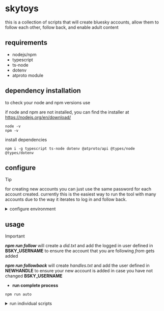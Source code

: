 # skytoys
this is a collection of scripts that will create bluesky accounts, allow them to follow each other, follow back, and enable adult content

## requirements
* nodejs/npm
* typescript
* ts-node
* dotenv
* atproto module

## dependency installation
to check your node and npm versions use

if node and npm are not installed, you can find the installer at https://nodejs.org/en/download/
```*.sh-session
node -v
npm -v
```
install dependencies
```*.sh-session
npm i -g typescript ts-node dotenv @atproto/api @types/node @types/dotenv
```

## configure
> [!TIP]
>for creating new accounts you can just use the same password for each account created. currently this is the easiest way to run the tool with many accounts due to the way it iterates to log in and follow back.

<details>
<summary> configure environment </summary>

* rename **_.env.example_** to **_.env_**
* open **_.env_** in your editor of choice
* input existing account details
  * BSKY_USERNAME="**_youraccount.bsky.social_**"
  * BSKY_PASSWORD="**_password for an existing account_**"
* input the details for the acount you would like to create
  * NEWEMAIL="_valid email_"
  * NEWPW="_password for new account_"
  * NEWHANDLE="**_mynewaccount_**.bsky.social"
  * NEWCODE="bsky-social-**_xxxxx-xxxxx_**"
* change the default birthday if you wish
</details>

## usage
> [!IMPORTANT]
> **_npm run follow_** will create a _did.txt_ and add the logged in user defined in **BSKY_USERNAME** to ensure the account that you are following _from_ gets added
>
> **_npm run followback_** will create _handles.txt_ and add the user defined in **NEWHANDLE** to ensure your new account is added in case you have not changed **BSKY_USERNAME**

* **run complete process**
```*.sh-session
npm run auto
```
<details>
<summary> run individual scripts</summary>

* **create account specified in _.env_**
```*.sh-session
npm run newacct
```
* **follow accounts from _did.txt_**
```*.sh-session
npm run follow
```
* **log in to accounts in _handle.txt_, follow _NEWHANDLE_ in _.env_**
```*.sh-session
npm run followback
```
* **log into new account from _.env_, enable adult content**
```*.sh-session
npm run enableadult
```
* **log into ALL accounts from _handles.txt_, enable adult content**
```*.sh-session
npm run bulkenable
```
* **change handle (_BLUESKY_USERNAME_) in _.env_ to (_CHANGEHANDLE_)**
```*.sh-session
npm run changehandle
```
</details>


